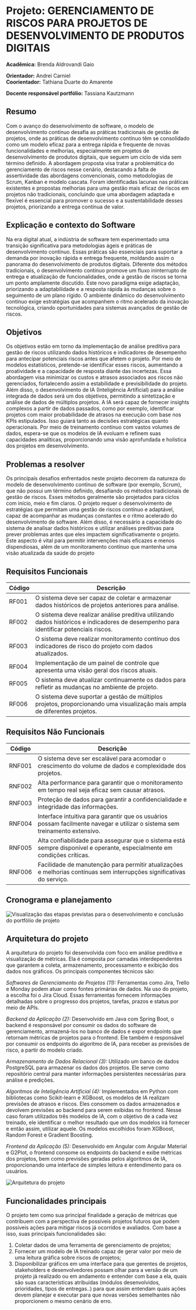 # Projeto: GERENCIAMENTO DE RISCOS PARA PROJETOS DE DESENVOLVIMENTO DE PRODUTOS DIGITAIS

**Acadêmica:** Brenda Aldrovandi Gaio  

**Orientador:** Andrei Carniel  
**Coorientador:** Tathiana Duarte do Amarente

**Docente responsável portfólio:** Tassiana Kautzmann  

## Resumo

Com o avanço do desenvolvimento de software, o modelo de desenvolvimento contínuo desafia as práticas tradicionais de gestão de projetos, onde as práticas de desenvolvimento contínuo têm se consolidado como um modelo eficaz para a entrega rápida e frequente de novas funcionalidades e melhorias, especialmente em projetos de desenvolvimento de produtos digitais, que seguem um ciclo de vida sem término definido. A abordagem proposta visa tratar a problemática do gerenciamento de riscos nesse cenário, destacando a falta de assertividade das abordagens convencionais, como metodologias de Scrum, Kanban e modelo cascata. Foram identificadas lacunas nas práticas existentes e propostas melhorias para uma gestão mais eficaz de riscos em projetos não tradicionais, concluindo que uma abordagem adaptada e flexível é essencial para promover o sucesso e a sustentabilidade desses projetos, priorizando a entrega contínua de valor.

## Explicação e contexto do Software

Na era digital atual, a indústria de software tem experimentado uma transição significativa para metodologias ágeis e práticas de desenvolvimento contínuo. Essas práticas são essenciais para suportar a demanda por inovação rápida e entrega frequente, moldando assim o panorama do desenvolvimento de produtos digitais. Diferente dos métodos tradicionais, o desenvolvimento contínuo promove um fluxo ininterrupto de entrega e atualização de funcionalidades, onde a gestão de riscos se torna um ponto amplamente discutido. Este novo paradigma exige adaptação, priorizando a adaptabilidade e a resposta rápida às mudanças sobre o seguimento de um plano rígido. O ambiente dinâmico do desenvolvimento contínuo exige estratégias que acompanhem o ritmo acelerado da inovação tecnológica, criando oportunidades para sistemas avançados de gestão de riscos.

## Objetivos

Os objetivos estão em torno da implementação de análise preditiva para gestão de riscos utilizando dados históricos e indicadores de desempenho para antecipar potenciais riscos antes que afetem o projeto. Por meio de modelos estatísticos, pretende-se identificar esses riscos, aumentando a proatividade e a capacidade de resposta diante das incertezas. Essa abordagem visa minimizar os custos e atrasos associados aos riscos não gerenciados, fortalecendo assim a estabilidade e previsibilidade do projeto. Além disso, o desenvolvimento de IA (Inteligência Artificial) para a análise integrada de dados será um dos objetivos, permitindo a sintetização e análise de dados de múltiplos projetos. A IA será capaz de fornecer insights complexos a partir de dados passados, como por exemplo, identificar projetos com maior probabilidade de atrasos na execução com base nos KPIs estipulados. Isso guiará tanto as decisões estratégicas quanto operacionais. Por meio de treinamento contínuo com vastos volumes de dados, espera-se que os modelos de IA evoluam e refinem suas capacidades analíticas, proporcionando uma visão aprofundada e holística dos projetos em desenvolvimento.

## Problemas a resolver

Os principais desafios enfrentados neste projeto decorrem da natureza do modelo de desenvolvimento contínuo de software (por exemplo, Scrum), que não possui um término definido, desafiando os métodos tradicionais de gestão de riscos. Esses métodos geralmente são projetados para ciclos com início, meio e fim claros. O projeto requer o desenvolvimento de estratégias que permitam uma gestão de riscos contínuo e adaptável, capaz de acompanhar as mudanças constantes e o ritmo acelerado do desenvolvimento de software. Além disso, é necessário a capacidade do sistema de analisar dados históricos e utilizar análises preditivas para prever problemas antes que eles impactem significativamente o projeto. Este aspecto é vital para permitir intervenções mais eficazes e menos dispendiosas, além de um monitoramento contínuo que mantenha uma visão atualizada da saúde do projeto

## Requisitos Funcionais

| Código  | Descrição                                                                                                                   |
|---------|-------------------------------------------------------------------------------------------------------------------------------|
| RF001   | O sistema deve ser capaz de coletar e armazenar dados históricos de projetos anteriores para análise.                          |
| RF002   | O sistema deve realizar análise preditiva utilizando dados históricos e indicadores de desempenho para identificar potenciais riscos. |
| RF003   | O sistema deve realizar monitoramento contínuo dos indicadores de risco do projeto com dados atualizados.                              |
| RF004   | Implementação de um painel de controle que apresenta uma visão geral dos riscos atuais.             |
| RF005   | O sistema deve atualizar continuamente os dados para refletir as mudanças no ambiente de projeto.                             |
| RF006   | O sistema deve suportar a gestão de múltiplos projetos, proporcionando uma visualização mais ampla de diferentes projetos.   |

## Requisitos Não Funcionais

| Código  | Descrição                                                                                                             |
|---------|-----------------------------------------------------------------------------------------------------------------------|
| RNF001  | O sistema deve ser escalável para acomodar o crescimento do volume de dados e complexidade dos projetos.              |
| RNF002  | Alta performance para garantir que o monitoramento em tempo real seja eficaz sem causar atrasos.                      |
| RNF003  | Proteção de dados para garantir a confidencialidade e integridade das informações.                                    |
| RNF004  | Interface intuitiva para garantir que os usuários possam facilmente navegar e utilizar o sistema sem treinamento extensivo. |
| RNF005  | Alta confiabilidade para assegurar que o sistema está sempre disponível e operante, especialmente em condições críticas. |
| RNF006  | Facilidade de manutenção para permitir atualizações e melhorias contínuas sem interrupções significativas do serviço.  |

## Cronograma e planejamento

![Visualização das etapas previstas para o desenvolvimento e conclusão do portfólio de projeto](./Cronograma%20TCC.png)

## Arquitetura do projeto

A arquitetura do projeto foi desenvolvida com foco em análise preditiva e visualização de métricas. Ela é composta por camadas interdependentes que garantem a coleta, armazenamento, processamento e exibição dos dados nos gráficos. Os principais componentes técnicos são:

*Softwares de Gerenciamento de Projetos (11):* Ferramentas como Jira, Trello e Monday podem atuar como fontes primárias de dados. Na uso do projeto, a escolha foi o Jira Cloud. Essas ferramentas fornecem informações detalhadas sobre o progresso dos projetos, tarefas, prazos e status por meio de APIs.

*Backend da Aplicação (2):* Desenvolvido em Java com Spring Boot, o backend é responsável por consumir os dados do software de gerenciamento, armazená-los no banco de dados e expor endpoints que retornam métricas de projetos para o frontend. Ele também é responsável por consumir os endpoints do algoritmo de IA, para receber as previsões de risco, a partir do modelo criado.

*Armazenamento de Dados Relacional (3):* Utilizado um banco de dados PostgreSQL para armazenar os dados dos projetos. Ele serve como repositório central para manter informações persistentes necessárias para análise e predições.

*Algoritmos de Inteligência Artificial (4):* Implementados em Python com bibliotecas como Scikit-learn e XGBoost, os modelos de IA realizam previsões de atrasos e riscos. Eles consomem os dados armazenados e devolvem previsões ao backend para serem exibidas no frontend. Nesse caso foram utilizados três modelos de IA, com o objetivo de a cada vez treinado, ele identificar o melhor resultado que um dos modelos irá fornecer e então assim, utilizar aquele. Os modelos escolhidos foram XGBoost, Random Forest e Gradient Boosting.

*Frontend da Aplicação (5):* Desenvolvido em Angular com Angular Material e G2Plot, o frontend consome os endpoints do backend e exibe métricas dos projetos, bem como previsões geradas pelos algoritmos de IA, proporcionando uma interface de simples leitura e entendimento para os usuários.

![Arquitetura do projeto](./v0-architeture.drawio.png)

## Funcionalidades principais

O projeto tem como sua principal finalidade a geração de métricas que contribuem com a perspectiva de possíveis projetos futuros que podem possíveis ações para mitigar riscos já ocorridos e avaliados. Com base a isso, suas principais funcionalidades são:

1. Coletar dados de uma ferramenta de gerenciamento de projetos;
2. Fornecer um modelo de IA treinado capaz de gerar valor por meio de uma leitura gráfica sobre riscos de projetos;
3. Disponibilizar gráficos em uma interface para que gerentes de projetos, stakeholders e desenvolvedores possam olhar para a versão de um projeto já realizado ou em andamento e entender com base a ela, quais são suas características atribuídas (módulos desenvolvidos, prioridades, tipos de entregas..) para que assim entendam quais ações devem planejar e executar para que novas versões semelhantes não proporcionem o mesmo cenário de erro.
